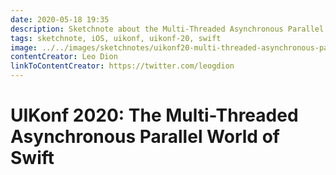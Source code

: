 ```yaml
---
date: 2020-05-18 19:35
description: Sketchnote about the Multi-Threaded Asynchronous Parallel World of Swift from UIKonf 2020 (online conference)
tags: sketchnote, iOS, uikonf, uikonf-20, swift
image: ../../images/sketchnotes/uikonf20-multi-threaded-asynchronous-parallel-world-of-swift-small.jpg
contentCreator: Leo Dion
linkToContentCreator: https://twitter.com/leogdion
---
```


# UIKonf 2020: The Multi-Threaded Asynchronous Parallel World of Swift
